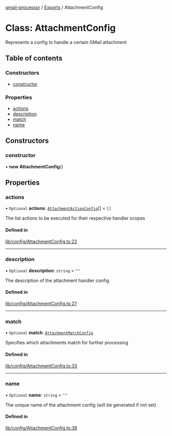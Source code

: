 [gmail-processor](../README.md) / [Exports](../modules.md) / AttachmentConfig

# Class: AttachmentConfig

Represents a config to handle a certain GMail attachment

## Table of contents

### Constructors

- [constructor](AttachmentConfig.md#constructor)

### Properties

- [actions](AttachmentConfig.md#actions)
- [description](AttachmentConfig.md#description)
- [match](AttachmentConfig.md#match)
- [name](AttachmentConfig.md#name)

## Constructors

### constructor

• **new AttachmentConfig**()

## Properties

### actions

• `Optional` **actions**: [`AttachmentActionConfig`](AttachmentActionConfig.md)[] = `[]`

The list actions to be executed for their respective handler scopes

#### Defined in

[lib/config/AttachmentConfig.ts:22](https://github.com/ahochsteger/gmail2gdrive/blob/a50f4aa/src/lib/config/AttachmentConfig.ts#L22)

___

### description

• `Optional` **description**: `string` = `""`

The description of the attachment handler config

#### Defined in

[lib/config/AttachmentConfig.ts:27](https://github.com/ahochsteger/gmail2gdrive/blob/a50f4aa/src/lib/config/AttachmentConfig.ts#L27)

___

### match

• `Optional` **match**: [`AttachmentMatchConfig`](AttachmentMatchConfig.md)

Specifies which attachments match for further processing

#### Defined in

[lib/config/AttachmentConfig.ts:33](https://github.com/ahochsteger/gmail2gdrive/blob/a50f4aa/src/lib/config/AttachmentConfig.ts#L33)

___

### name

• `Optional` **name**: `string` = `""`

The unique name of the attachment config (will be generated if not set)

#### Defined in

[lib/config/AttachmentConfig.ts:38](https://github.com/ahochsteger/gmail2gdrive/blob/a50f4aa/src/lib/config/AttachmentConfig.ts#L38)
